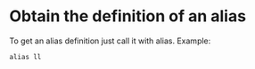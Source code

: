 # Obtain the definition of an alias

To get an alias definition just call it with alias. Example:

`alias ll`
